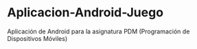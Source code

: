 # Aplicacion-Android-Juego
Aplicación de Android para la asignatura PDM (Programación de Dispositivos Móviles)
